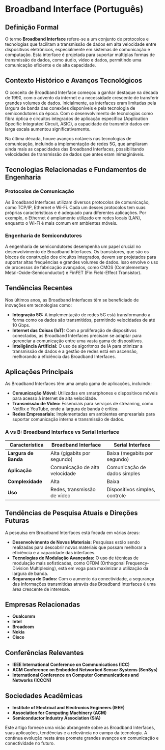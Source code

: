 # Broadband Interface (Português)

## Definição Formal

O termo **Broadband Interface** refere-se a um conjunto de protocolos e tecnologias que facilitam a transmissão de dados em alta velocidade entre dispositivos eletrônicos, especialmente em sistemas de comunicação e computação. Esta interface é projetada para suportar múltiplas formas de transmissão de dados, como áudio, vídeo e dados, permitindo uma comunicação eficiente e de alta capacidade.

## Contexto Histórico e Avanços Tecnológicos

O conceito de Broadband Interface começou a ganhar destaque na década de 1990, com o advento da internet e a necessidade crescente de transferir grandes volumes de dados. Inicialmente, as interfaces eram limitadas pela largura de banda das conexões disponíveis e pela tecnologia de semicondutores da época. Com o desenvolvimento de tecnologias como fibra óptica e circuitos integrados de aplicação específica (Application Specific Integrated Circuit, ASIC), a capacidade de transmitir dados em larga escala aumentou significativamente.

Na última década, houve avanços notáveis nas tecnologias de comunicação, incluindo a implementação de redes 5G, que ampliaram ainda mais as capacidades das Broadband Interfaces, possibilitando velocidades de transmissão de dados que antes eram inimagináveis.

## Tecnologias Relacionadas e Fundamentos de Engenharia

### Protocolos de Comunicação

As Broadband Interfaces utilizam diversos protocolos de comunicação, como TCP/IP, Ethernet e Wi-Fi. Cada um desses protocolos tem suas próprias características e é adequado para diferentes aplicações. Por exemplo, o Ethernet é amplamente utilizado em redes locais (LAN), enquanto o Wi-Fi é mais comum em ambientes móveis. 

### Engenharia de Semicondutores

A engenharia de semicondutores desempenha um papel crucial no desenvolvimento de Broadband Interfaces. Os transistores, que são os blocos de construção dos circuitos integrados, devem ser projetados para suportar altas frequências e grandes volumes de dados. Isso envolve o uso de processos de fabricação avançados, como CMOS (Complementary Metal-Oxide-Semiconductor) e FinFET (Fin Field-Effect Transistor).

## Tendências Recentes

Nos últimos anos, as Broadband Interfaces têm se beneficiado de inovações em tecnologias como:

- **Integração 5G:** A implementação de redes 5G está transformando a forma como os dados são transmitidos, permitindo velocidades de até 10 Gbps.
- **Internet das Coisas (IoT):** Com a proliferação de dispositivos conectados, as Broadband Interfaces precisam se adaptar para gerenciar a comunicação entre uma vasta gama de dispositivos.
- **Inteligência Artificial:** O uso de algoritmos de IA para otimizar a transmissão de dados e a gestão de redes está em ascensão, melhorando a eficiência das Broadband Interfaces.

## Aplicações Principais

As Broadband Interfaces têm uma ampla gama de aplicações, incluindo:

- **Comunicação Móvel:** Utilizadas em smartphones e dispositivos móveis para acesso à internet de alta velocidade.
- **Transmissão de Vídeo:** Essenciais para serviços de streaming, como Netflix e YouTube, onde a largura de banda é crítica.
- **Redes Empresariais:** Implementadas em ambientes empresariais para suportar comunicação interna e transmissão de dados.

### A vs B: Broadband Interface vs Serial Interface

| Característica               | Broadband Interface              | Serial Interface                  |
|------------------------------|----------------------------------|-----------------------------------|
| **Largura de Banda**         | Alta (gigabits por segundo)     | Baixa (megabits por segundo)     |
| **Aplicação**                | Comunicação de alta velocidade   | Comunicação de dados simples      |
| **Complexidade**             | Alta                             | Baixa                             |
| **Uso**                      | Redes, transmissão de vídeo      | Dispositivos simples, controle    |

## Tendências de Pesquisa Atuais e Direções Futuras

A pesquisa em Broadband Interfaces está focada em várias áreas:

- **Desenvolvimento de Novos Materiais:** Pesquisas estão sendo realizadas para descobrir novos materiais que possam melhorar a eficiência e a capacidade das interfaces.
- **Tecnologias de Modulação Avançadas:** O uso de técnicas de modulação mais sofisticadas, como OFDM (Orthogonal Frequency-Division Multiplexing), está em voga para maximizar a utilização da largura de banda.
- **Segurança de Dados:** Com o aumento da conectividade, a segurança das informações transmitidas através das Broadband Interfaces é uma área crescente de interesse.

## Empresas Relacionadas

- **Qualcomm**
- **Intel**
- **Broadcom**
- **Nokia**
- **Cisco**

## Conferências Relevantes

- **IEEE International Conference on Communications (ICC)**
- **ACM Conference on Embedded Networked Sensor Systems (SenSys)**
- **International Conference on Computer Communications and Networks (ICCCN)**

## Sociedades Acadêmicas

- **Institute of Electrical and Electronics Engineers (IEEE)**
- **Association for Computing Machinery (ACM)**
- **Semiconductor Industry Association (SIA)**

Este artigo fornece uma visão abrangente sobre as Broadband Interfaces, suas aplicações, tendências e a relevância no campo da tecnologia. A contínua evolução nesta área promete grandes avanços em comunicação e conectividade no futuro.